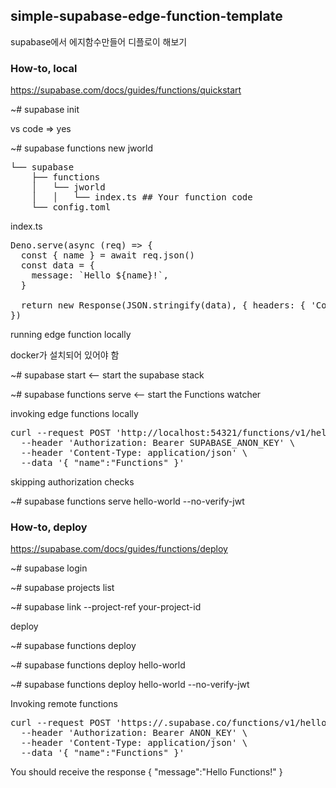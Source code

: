 ## simple-supabase-edge-function-template

supabase에서 에지함수만들어 디플로이 해보기

### How-to, local

https://supabase.com/docs/guides/functions/quickstart

~# supabase init

  vs code => yes

~# supabase functions new jworld

<pre>
└── supabase
    ├── functions
    │   └── jworld
    │   │   └── index.ts ## Your function code
    └── config.toml
</pre>

index.ts

<pre>
Deno.serve(async (req) => {
  const { name } = await req.json()
  const data = {
    message: `Hello ${name}!`,
  }

  return new Response(JSON.stringify(data), { headers: { 'Content-Type': 'application/json' } })
})
</pre>

running edge function locally

docker가 설치되어 있어야 함

~# supabase start   <-- start the supabase stack

~# supabase functions serve    <-- start the Functions watcher

invoking edge functions locally

<pre>
curl --request POST 'http://localhost:54321/functions/v1/hello-world' \
  --header 'Authorization: Bearer SUPABASE_ANON_KEY' \
  --header 'Content-Type: application/json' \
  --data '{ "name":"Functions" }'
</pre>

skipping authorization checks

~# supabase functions serve hello-world --no-verify-jwt

### How-to, deploy

https://supabase.com/docs/guides/functions/deploy

~# supabase login

~# supabase projects list

~# supabase link --project-ref your-project-id


deploy

~# supabase functions deploy

~# supabase functions deploy hello-world

~# supabase functions deploy hello-world --no-verify-jwt

Invoking remote functions

<pre>
curl --request POST 'https://<project_id>.supabase.co/functions/v1/hello-world' \
  --header 'Authorization: Bearer ANON_KEY' \
  --header 'Content-Type: application/json' \
  --data '{ "name":"Functions" }'
</pre>

You should receive the response { "message":"Hello Functions!" }

